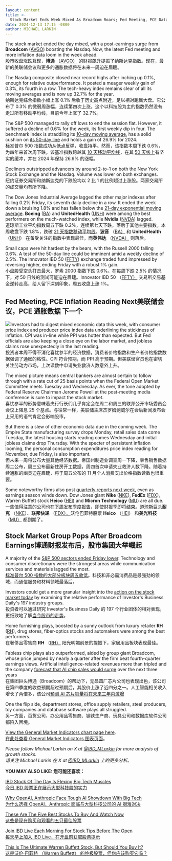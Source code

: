 ```yaml
---
layout: content
title: >-
  Stock Market Ends Week Mixed As Broadcom Roars; Fed Meeting, PCE Data Loom	股市收盘涨跌互现，博通咆哮;美联储会议，PCE 数据迫在眉睫
date: 2024-12-13 17:15 -0800
author: MICHAEL LARKIN
---
```






The stock market ended the day mixed, with a post-earnings surge from **Broadcom** ([AVGO](https://research.investors.com/quote.aspx?symbol=AVGO)) boosting the Nasdaq. Now, the latest Fed meeting and more inflation data loom in the week ahead.  
股市收盘涨跌互现，**博通** （[AVGO）](https://research.investors.com/quote.aspx?symbol=AVGO) 的财报飙升提振了纳斯达克指数。现在，最新的美联储会议和更多的通胀数据将在未来一周迫在眉睫。


The Nasdaq composite closed near record highs after inching up 0.1%, enough for relative outperformance. It posted a meager weekly gain of 0.3%, its fourth in a row. The tech-heavy index remains clear of all its moving averages and is now up 32.7% for the year.  
纳斯达克综合指数小幅上涨 0.1% 后收于历史高点附近，足以相对跑赢大盘。它公布了 0.3% 的微弱周涨幅，连续第四次上涨。这个以科技股为主的指数仍然没有走过所有移动平均线，目前今年上涨了 32.7%。




The S&P 500 managed to rally off lows to end the session flat. However, it suffered a decline of 0.6% for the week, its first weekly dip in four. The benchmark index is straddling its [10-day moving average](https://www.investors.com/how-to-invest/investors-corner/use-the-10-day-moving-average-to-get-ahead-of-sell-signals/), has a solid cushion on [its 50-day line](https://www.investors.com/how-to-invest/investors-corner/50-day-moving-average-identifies-buy-sell-signals/) and holds a gain of 26.9% for 2024.  
标准普尔 500 指数成功从低点反弹，收盘持平。然而，该指数本周下跌 0.6%，为四年来首次周下跌。该基准指数跨越其 [10 天移动平均线](https://www.investors.com/how-to-invest/investors-corner/use-the-10-day-moving-average-to-get-ahead-of-sell-signals/)，在其 [50 天线上](https://www.investors.com/how-to-invest/investors-corner/50-day-moving-average-identifies-buy-sell-signals/)有坚实的缓冲，并在 2024 年保持 26.9% 的涨幅。


Decliners outstripped advancers by around 2-to-1 on both the New York Stock Exchange and the Nasdaq. Volume was lower on both exchanges.  
纽约证券交易所和纳斯达克的下跌股均以 2 比 1 的比例超过上涨股。两家交易所的成交量均有所下降。


The Dow Jones Industrial Average lagged the other major indexes after falling 0.2% Friday, its seventh daily decline in a row. It ended the week down a bruising 1.8% and has fallen below the [21-day exponential moving average](https://www.investors.com/how-to-invest/investors-corner/what-is-the-21-day-exponential-moving-average/). **Boeing** ([BA](https://research.investors.com/quote.aspx?symbol=BA)) and **UnitedHealth** ([UNH](https://research.investors.com/quote.aspx?symbol=UNH)) were among the best performers on the much-watched index, while **Nvidia** ([NVDA](https://research.investors.com/quote.aspx?symbol=NVDA)) lagged.  
道琼斯工业平均指数周五下跌 0.2%，连续第七天下跌，落后于其他主要指数。本周收盘下跌 1.8%，跌破 [21 天指数移动平均线](https://www.investors.com/how-to-invest/investors-corner/what-is-the-21-day-exponential-moving-average/)。**波音** （[BA）](https://research.investors.com/quote.aspx?symbol=BA) 和 **UnitedHealth** （[UNH](https://research.investors.com/quote.aspx?symbol=UNH)） 在备受关注的指数中表现最佳，而**英伟达** （[NVDA）](https://research.investors.com/quote.aspx?symbol=NVDA) 则落后。


Small caps were hit hardest by the bears, with the Russell 2000 falling 0.6%. A test of the 50-day line could be imminent amid a weekly decline of 2.5%. The Innovator IBD 50 ([FFTY](https://research.investors.com/quote.aspx?symbol=FFTY)) exchange traded fund impressed by reversing higher, ending Friday with a robust 1% gain.  
小盘股受空头打击最大，罗素 2000 指数下跌 0.6%。在每周下跌 2.5% 的情况下，对 50 日线的测试可能迫在眉睫。Innovator IBD 50 （[FFTY）](https://research.investors.com/quote.aspx?symbol=FFTY) 交易所交易基金逆转走高，给人留下深刻印象，周五收盘上涨 1%。


Fed Meeting, PCE Inflation Reading Next美联储会议，PCE 通胀数据 下一个
---------------------------------------------------------


![](https://www.investors.com/wp-content/uploads/2024/12/MP121324.jpg)Investors had to digest mixed economic data this week, with consumer price index and producer price index data underlining the stickiness of inflation. CPI was in-line while PPI was hotter than expected. But Fed officials are also keeping a close eye on the labor market, and jobless claims rose unexpectedly in the last reading.  
投资者本周不得不消化喜忧参半的经济数据，消费者价格指数和生产者价格指数数据强调了通胀的粘性。CPI 符合预期，而 PPI 高于预期。但美联储官员也在密切关注劳动力市场，上次读数中申请失业救济人数意外上升。


The mixed picture means central bankers are almost certain to follow through with a rate cut of 25 basis points when the Federal Open Market Committee meets Tuesday and Wednesday. As ever, the tone adopted by Federal Reserve Chairman Jerome Powell at the post-meeting media conference is sure to impact the stock market.  
喜忧参半的形势意味着央行行长们几乎肯定会在周二和周三的联邦公开市场委员会会议上降息 25 个基点。与往常一样，美联储主席杰罗姆鲍威尔在会后新闻发布会上采用的语气肯定会影响股市。


But there is a slew of other economic data due in the coming week. The Empire State manufacturing survey drops Monday, retail sales data come Tuesday, the latest housing starts reading comes Wednesday and initial jobless claims drop Thursday. With the specter of persistent inflation looming, the personal consumption expenditures price index reading for November, due Friday, is also important.  
但未来一周将公布大量其他经济数据。帝国州制造业调查周一下降，零售销售数据周二公布，周三公布最新住房开工数据，周四首次申请失业救济人数下降。随着持续通胀的幽灵迫在眉睫，将于周五公布的 11 月个人消费支出价格指数读数也很重要。


Some noteworthy firms also post [quarterly reports next week](https://www.investors.com/research/earnings-preview/nike-stock-harsh-downtrend-ahead-of-earnings-new-ceo-aims-for-turnaround/), even as earnings season winds down. Dow Jones giant **Nike** ([NKE](https://research.investors.com/quote.aspx?symbol=NKE)), **FedEx** ([FDX](https://research.investors.com/quote.aspx?symbol=FDX)), Warren Buffett stock **Heico** ([HEI](https://research.investors.com/quote.aspx?symbol=HEI)) and **Micron Technology** ([MU](https://research.investors.com/quote.aspx?symbol=MU)) are all due.  
一些值得注意的公司也在[下周发布季度报告](https://www.investors.com/research/earnings-preview/nike-stock-harsh-downtrend-ahead-of-earnings-new-ceo-aims-for-turnaround/)，即使财报季即将结束。道琼斯巨头**耐克** （[NKE](https://research.investors.com/quote.aspx?symbol=NKE)）、**联邦快递** （[FDX）、](https://research.investors.com/quote.aspx?symbol=FDX)沃伦巴菲特股票 **Heico** （[HEI](https://research.investors.com/quote.aspx?symbol=HEI)） 和**美光科技** （[MU）](https://research.investors.com/quote.aspx?symbol=MU) 都到期了。


Stock Market Group Pops After Broadcom Earnings博通财报发布后，股市集团大举崛起
---------------------------------------------------------------


A majority of the [S&P 500 sectors ended Friday lower](https://www.investors.com/category/etfs-and-funds/sectors/). Technology and consumer discretionary were the strongest areas while communication services and materials lagged the most.  
[标准普尔 500 指数的大部分板块周五收低](https://www.investors.com/category/etfs-and-funds/sectors/)。科技和非必需消费品是最强劲的领域，而通信服务和材料领域最落后。



Investors could get a more granular insight into the [action on the stock market today](https://www.investors.com/news/stock-market-today-stock-market-news/) by examining the relative performance of Investor's Business Daily's 197 industry groups.  
投资者可以通过研究 Investor's Business Daily 的 197 个行业团体的相对表现，更细致地了解[当今股市的走势](https://www.investors.com/news/stock-market-today-stock-market-news/)。


Home furnishing plays, boosted by a sunny outlook from luxury retailer **RH** ([RH](https://research.investors.com/quote.aspx?symbol=RH)), drug stores, fiber-optics stocks and automakers were among the best performers.  
在奢侈品零售商 **RH** （[RH）](https://research.investors.com/quote.aspx?symbol=RH) 阳光明媚前景的提振下，家居用品板块表现最佳。


Fabless chip plays also outperformed, aided by group giant Broadcom, whose price jumped by nearly a quarter after the firm beat fourth-quarter earnings views. Artificial intelligence-related revenues more than tripled and the company [forecast that AI chip sales would surge](https://www.investors.com/news/technology/broadcom-stock-avgo-stock-massive-ai-chip-opportunity/) over the next three years  
在集团巨头博通（Broadcom）的帮助下，无晶圆厂芯片公司也表现出色，该公司在第四季度的收益预期超过预期后，其股价上涨了近四分之一。人工智能相关收入增长了两倍多，该公司[预测 AI 芯片销量将在未来三年内激增](https://www.investors.com/news/technology/broadcom-stock-avgo-stock-massive-ai-chip-opportunity/)


One the flip side, department stores, office supply retailers, steel producers, toy companies and database software plays all struggled.  
另一方面，百货公司、办公用品零售商、钢铁生产商、玩具公司和数据库软件公司都陷入困境。


[View the General Market Indicators chart page here](https://www.investors.com/wp-content/uploads/2024/12/DailyGMI_121324.pdf).  
[在此处查看 General Market Indicators 图表页面](https://www.investors.com/wp-content/uploads/2024/12/DailyGMI_121324.pdf)。


*Please follow Michael Larkin on X at [@IBD\_MLarkin](https://twitter.com/IBD_MLarkin) for more analysis of growth stocks.  
请关注 Michael Larkin 在 X at [@IBD\_MLarkin](https://twitter.com/IBD_MLarkin) 上的更多分析。*


**YOU MAY ALSO LIKE: 您可能还喜欢：**


[IBD Stock Of The Day Is Flexing Big Tech Muscles  
今日 IBD 股票正在展示大型科技股的实力](https://www.investors.com/research/ibd-stock-of-the-day/google-stock-googl-quantum-computing-waymo-youtube-2025/)


[Why OpenAI, Anthropic Face Tough AI Showdown With Big Tech  
为什么选择 OpenAI，Anthropic 面临与大型科技公司的 AI 艰难对决](https://www.investors.com/news/technology/ai-stocks-openai-artificial-intelligence-models-big-tech-google-meta/)


[These Are The Five Best Stocks To Buy And Watch Now  
这些是现在购买和观看的五只最佳股票](https://www.investors.com/research/best-stocks-to-buy-now/)


[Join IBD Live Each Morning For Stock Tips Before The Open  
每天早上加入 IBD Live，在开盘前获取股票提示](https://shop.investors.com/offer/splashresponsive.aspx?id=IBD-Live&intcode=invstcntnartcls%7Ccms%7Cibdlive%7C2020%7C07%7Cibdlive%7Cna%7C%7C727112&src=A00433A)


[This Is The Ultimate Warren Buffett Stock, But Should You Buy It?  
这是沃伦·巴菲特 （Warren Buffett） 的终极股票，但您应该购买它吗？](https://www.investors.com/research/berkshire-hathaway-stock-buy-now-warren-buffett-stock/)




